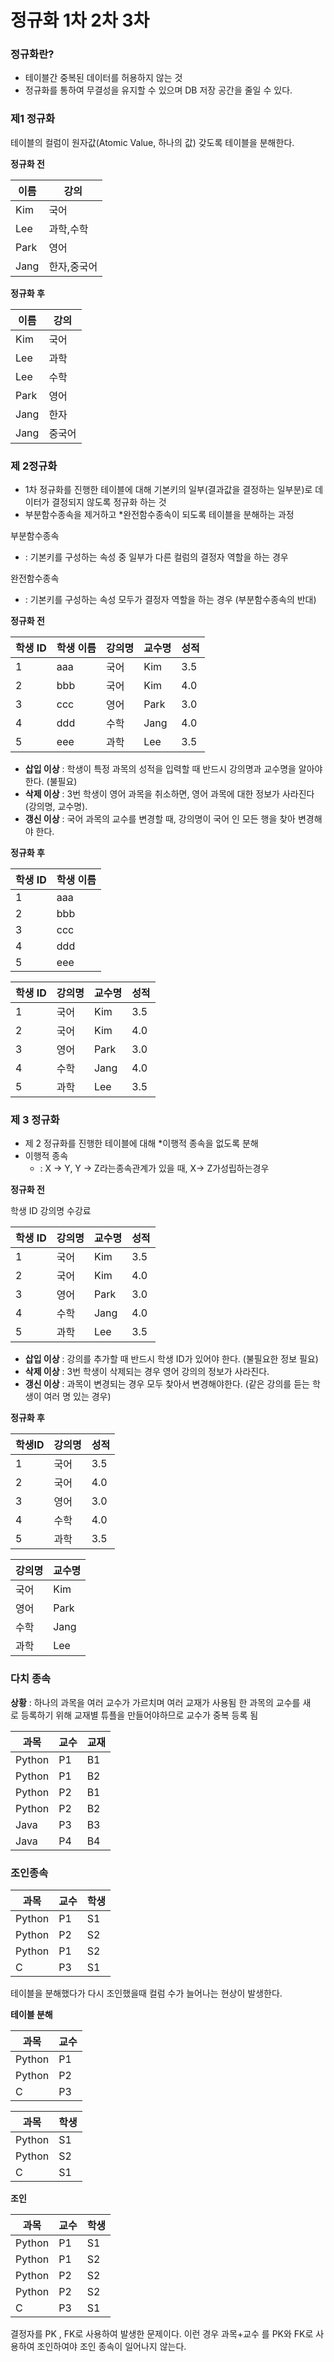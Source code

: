 # 정규화 1차 2차 3차

### **정규화란?**

- 테이블간 중복된 데이터를 허용하지 않는 것
- 정규화를 통하여 무결성을 유지할 수 있으며 DB 저장 공간을 줄일 수 있다.

### **제1 정규화**

테이블의 컬럼이 원자값(Atomic Value, 하나의 값) 갖도록 테이블을 분해한다.

**정규화 전**

| 이름 | 강의 |
| --- | --- |
| Kim | 국어 |
| Lee | 과학,수학 |
| Park | 영어 |
| Jang | 한자,중국어 |

**정규화 후**

| 이름 | 강의 |
| --- | --- |
| Kim | 국어 |
| Lee | 과학 |
| Lee | 수학 |
| Park | 영어 |
| Jang | 한자 |
| Jang | 중국어 |

### **제 2정규화**

- 1차 정규화를 진행한 테이블에 대해 기본키의 일부(결과값을 결정하는 일부분)로 데이터가 결정되지 않도록 정규화 하는 것
- 부분함수종속을 제거하고 *완전함수종속이 되도록 테이블을 분해하는 과정

부분함수종속

- : 기본키를 구성하는 속성 중 일부가 다른 컬럼의 결정자 역할을 하는 경우

완전함수종속

- : 기본키를 구성하는 속성 모두가 결정자 역할을 하는 경우 (부분함수종속의 반대)
    
    

**정규화 전**

| 학생 ID | 학생 이름 | 강의명 | 교수명 | 성적 |
| --- | --- | --- | --- | --- |
| 1 | aaa | 국어 | Kim | 3.5 |
| 2 | bbb | 국어 | Kim | 4.0 |
| 3 | ccc | 영어 | Park | 3.0 |
| 4 | ddd | 수학 | Jang | 4.0 |
| 5 | eee | 과학 | Lee | 3.5 |
- **삽입 이상** : 학생이 특정 과목의 성적을 입력할 때 반드시 강의명과 교수명을 알아야 한다. (불필요)
- **삭제 이상** : 3번 학생이 영어 과목을 취소하면, 영어 과목에 대한 정보가 사라진다(강의명, 교수명).
- **갱신 이상** : 국어 과목의 교수를 변경할 때, 강의명이 국어 인 모든 행을 찾아 변경해야 한다.

**정규화 후**

| 학생 ID | 학생 이름 |
| --- | --- |
| 1 | aaa |
| 2 | bbb |
| 3 | ccc |
| 4 | ddd |
| 5 | eee |

| 학생 ID | 강의명 | 교수명 | 성적 |
| --- | --- | --- | --- |
| 1 | 국어 | Kim | 3.5 |
| 2 | 국어 | Kim | 4.0 |
| 3 | 영어 | Park | 3.0 |
| 4 | 수학 | Jang | 4.0 |
| 5 | 과학 | Lee | 3.5 |

### **제 3 정규화**

- 제 2 정규화를 진행한 테이블에 대해 *이행적 종속을 없도록 분해
- 이행적 종속
    - : X → Y, Y → Z라는종속관계가 있을 때, X→ Z가성립하는경우
        
        

**정규화 전**

학생 ID 강의명 수강료

| 학생 ID | 강의명 | 교수명 | 성적 |
| --- | --- | --- | --- |
| 1 | 국어 | Kim | 3.5 |
| 2 | 국어 | Kim | 4.0 |
| 3 | 영어 | Park | 3.0 |
| 4 | 수학 | Jang | 4.0 |
| 5 | 과학 | Lee | 3.5 |
- **삽입 이상** : 강의를 추가할 때 반드시 학생 ID가 있어야 한다. (불필요한 정보 필요)
- **삭제 이상** : 3번 학생이 삭제되는 경우 영어 강의의 정보가 사라진다.
- **갱신 이상** : 과목이 변경되는 경우 모두 찾아서 변경해야한다. (같은 강의를 듣는 학생이 여러 명 있는 경우)

**정규화 후**

| 학생ID | 강의명 | 성적 |
| --- | --- | --- |
| 1 | 국어 | 3.5 |
| 2 | 국어 | 4.0 |
| 3 | 영어 | 3.0 |
| 4 | 수학 | 4.0 |
| 5 | 과학 | 3.5 |

| 강의명 | 교수명 |
| --- | --- |
| 국어 | Kim |
| 영어 | Park |
| 수학 | Jang |
| 과학 | Lee |

### **다치 종속**

**상황** : 하나의 과목을 여러 교수가 가르치며 여러 교재가 사용됨 한 과목의 교수를 새로 등록하기 위해 교재별 튜플을 만들어야하므로 교수가 중복 등록 됨

| 과목 | 교수 | 교재 |
| --- | --- | --- |
| Python | P1 | B1 |
| Python | P1 | B2 |
| Python | P2 | B1 |
| Python | P2 | B2 |
| Java | P3 | B3 |
| Java | P4 | B4 |

### **조인종속**

| 과목 | 교수 | 학생 |
| --- | --- | --- |
| Python | P1 | S1 |
| Python | P2 | S2 |
| Python | P1 | S2 |
| C | P3 | S1 |

테이블을 분해했다가 다시 조인했을때 컬럼 수가 늘어나는 현상이 발생한다.

**테이블 분해**

| 과목 | 교수 |
| --- | --- |
| Python | P1 |
| Python | P2 |
| C | P3 |

| 과목 | 학생 |
| --- | --- |
| Python | S1 |
| Python | S2 |
| C | S1 |

**조인**

| 과목 | 교수 | 학생 |
| --- | --- | --- |
| Python | P1 | S1 |
| Python | P1 | S2 |
| Python | P2 | S2 |
| Python | P2 | S2 |
| C | P3 | S1 |

결정자를 PK , FK로 사용하여 발생한 문제이다. 이런 경우 과목+교수 를 PK와 FK로 사용하여 조인하여야 조인 종속이 일어나지 않는다.
